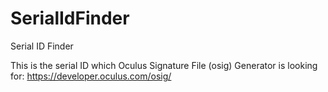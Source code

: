 # SerialIdFinder
Serial ID Finder

This is the serial ID which Oculus Signature File (osig) Generator is looking for:
https://developer.oculus.com/osig/


